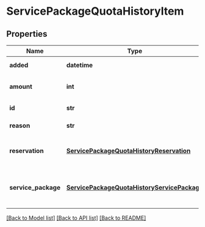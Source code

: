 # ServicePackageQuotaHistoryItem

## Properties
Name | Type | Description | Notes
------------ | ------------- | ------------- | -------------
**added** | **datetime** | Added time of quota history entry. | 
**amount** | **int** | the amount of quota usage, negative or positive | 
**id** | **str** | Service package quota history id. | 
**reason** | **str** | Type of quota usage entry. | 
**reservation** | [**ServicePackageQuotaHistoryReservation**](ServicePackageQuotaHistoryReservation.md) | Reservation details if reason is reservation, reservation_release or reservation_termination. | [optional] 
**service_package** | [**ServicePackageQuotaHistoryServicePackage**](ServicePackageQuotaHistoryServicePackage.md) | Service package details if reason is package_creation, package_renewal or package_termination | [optional] 

[[Back to Model list]](../README.md#documentation-for-models) [[Back to API list]](../README.md#documentation-for-api-endpoints) [[Back to README]](../README.md)


